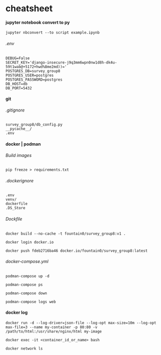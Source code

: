 # cheatsheet
#### jupyter notebook convert to py
```
jupyter nbconvert --to script example.ipynb
```
###### .env
```
DEBUG=False
SECRET_KEY='django-insecure-j9q3mm6wpn0nw1d8h-dk4u-59t1wab@+5172+hwd%8me2md))='
POSTGRES_DB=survey_group8
POSTGRES_USER=postgres
POSTGRES_PASSWORD=postgres
DB_HOST=db
DB_PORT=5432
```

#### git
###### .gitignore
```
survey_group8/db_config.py
__pycache__/
.env
```

#### docker | podman
###### Build images
```
pip freeze > requirements.txt
```
###### .dockerignore
```
.env
venv/
dockerfile
.DS_Store
```
###### Dockfile
```
docker build --no-cache -t fountain0/survey_group8:v1 .
```
```
docker login docker.io
```
```
docker push fdeb2716ba46 docker.io/fountain0/survey_group8:latest
```
###### docker-compose.yml
```
podman-compose up -d
```
```
podman-compose ps
```
```
podman-compose down
```
```
podman-compose logs web
```

#### docker log
```
docker run -d --log-driver=json-file --log-opt max-size=10m --log-opt max-file=3 --name my-container -p 80:80 -v /path/to/html:/usr/share/nginx/html my-image
```
```
docker exec -it <container_id_or_name> bash
```
```
docker network ls
```
